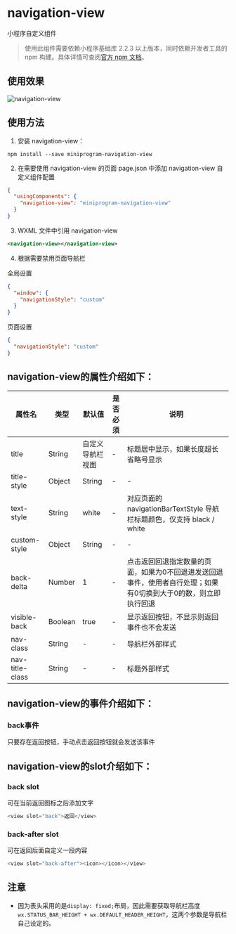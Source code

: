 # navigation-view

小程序自定义组件

> 使用此组件需要依赖小程序基础库 2.2.3 以上版本，同时依赖开发者工具的 npm 构建。具体详情可查阅[官方 npm 文档](https://developers.weixin.qq.com/miniprogram/dev/devtools/npm.html)。

## 使用效果
![navigation-view](https://holidaypenguin.github.io/miniprogram-keyboard-num/docs/GIF.gif)

## 使用方法

1. 安装 navigation-view：

```
npm install --save miniprogram-navigation-view
```

2. 在需要使用 navigation-view 的页面 page.json 中添加 navigation-view 自定义组件配置

```json
{
  "usingComponents": {
    "navigation-view": "miniprogram-navigation-view"
  }
}
```
3. WXML 文件中引用 navigation-view

``` xml
<navigation-view></navigation-view> 
```

4. 根据需要禁用页面导航栏

全局设置
``` json
{
  "window": {
    "navigationStyle": "custom"
  }
}
```
页面设置
``` json
{
  "navigationStyle": "custom"
}
```

## navigation-view的属性介绍如下：

| 属性名      | 类型        | 默认值     | 是否必须        | 说明          |
|------------|-------------|------------|----------------|---------------|
| title   |   String   |  自定义导航栏视图  |  -  |  标题居中显示，如果长度超长省略号显示  |
| title-style   |   Object | String   |  -  |  -  |  设置标题文字样式，可以是字符串或者对象，具体用法查看例子；如果设置了字体颜色，将覆盖 text-style设置的字体颜色  |
| text-style   |   String   |  white  |  -  |  对应页面的 navigationBarTextStyle 导航栏标题颜色，仅支持 black / white  |
| custom-style   |   Object | String   |  -  |  -  |  设置导航栏样式，可以是字符串或者对象，具体用法查看例子  |
| back-delta   |   Number   |  1  |  -  |  点击返回回退指定数量的页面，如果为0不回退进发送回退事件，使用者自行处理；如果有0切换到大于0的数，则立即执行回退  |
| visible-back   |   Boolean   |  true  |  -  |  显示返回按钮，不显示则返回事件也不会发送  |
| nav-class   |   String   |  -  |  -  |  导航栏外部样式  |
| nav-title-class   |   String   |  -  |  -  |  标题外部样式  |

## navigation-view的事件介绍如下：

### back事件
只要存在返回按钮，手动点击返回按钮就会发送该事件

## navigation-view的slot介绍如下：

### back slot

可在当前返回图标之后添加文字
``` js
<view slot="back">返回</view>
```

### back-after slot
可在返回后面自定义一段内容
``` js
<view slot="back-after"><icon></icon></view>
```

## 注意

- 因为表头采用的是`display: fixed;`布局，因此需要获取导航栏高度`wx.STATUS_BAR_HEIGHT + wx.DEFAULT_HEADER_HEIGHT`，这两个参数是导航栏自己设定的。